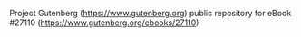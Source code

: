 Project Gutenberg (https://www.gutenberg.org) public repository for eBook #27110 (https://www.gutenberg.org/ebooks/27110)
